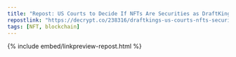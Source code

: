 ```yaml
---
title: "Repost: US Courts to Decide If NFTs Are Securities as DraftKings Case Goes to Trial - Decrypt"
repostlink: "https://decrypt.co/238316/draftkings-us-courts-nfts-securities"
tags: [NFT, blockchain]
---
```


{% include embed/linkpreview-repost.html %}
